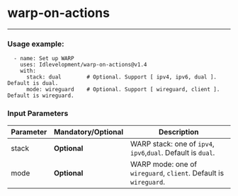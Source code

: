 # warp-on-actions

* * *

### Usage example:

```
  - name: Set up WARP
    uses: Idlevelopment/warp-on-actions@v1.4
    with:
      stack: dual        # Optional. Support [ ipv4, ipv6, dual ]. Default is dual.
      mode: wireguard    # Optional. Support [ wireguard, client ]. Default is wireguard.
```

### Input Parameters

| Parameter | **Mandatory**/**Optional** | Description |
| --------- | -------- | ----------- |
| stack | **Optional** | WARP stack: one of `ipv4`, `ipv6`,`dual`. Default is `dual`. |
| mode  | **Optional** | WARP mode: one of `wireguard`, `client`. Default is `wireguard`. |

